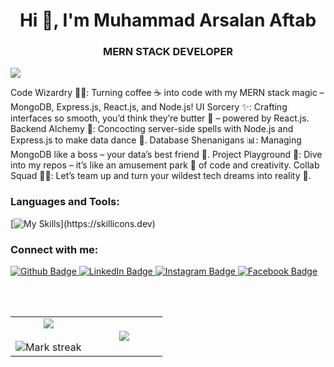 <h1 align="center">Hi 👋, I'm Muhammad Arsalan Aftab</h1>  
<h3 align="center">MERN STACK DEVELOPER</h3>
    
<div align="left">   
  
[![](https://visitcount.itsvg.in/api?id=ASHU191&icon=3&color=6)](https://github.com/ASHU191)
  
</div>
 
Code Wizardry 🧙‍♂️: Turning coffee ☕ into code with my MERN stack magic – MongoDB, Express.js, React.js, and Node.js!
UI Sorcery ✨: Crafting interfaces so smooth, you’d think they’re butter 🧈 – powered by React.js.
Backend Alchemy 🔮: Concocting server-side spells with Node.js and Express.js to make data dance 🕺.
Database Shenanigans 📊: Managing MongoDB like a boss – your data’s best friend 🤝.
Project Playground 🎢: Dive into my repos – it’s like an amusement park 🎠 of code and creativity.
Collab Squad 👯‍♂️: Let’s team up and turn your wildest tech dreams into reality 🚀.


### Languages and Tools:
[![My Skills](https://skillicons.dev/icons?i=html,css,js,react,tailwindcss,materialui,bootstrap,firebase,mongodb,nodejs,dart,flutter,git,github,postman,)](https://skillicons.dev)

### Connect with me:

 
<div id="badges">
  <a href="https://github.com/ASHU191">
    <img src="https://img.shields.io/badge/Github-black?style=for-the-badge&logo=Github&logoColor=white" alt="Github Badge"/>
  </a>
  <a href="https://www.linkedin.com/in/arsalan-aftab-ashu191/">
    <img src="https://img.shields.io/badge/LinkedIn-blue?style=for-the-badge&logo=linkedin&logoColor=white" alt="LinkedIn Badge"/>
  </a>
  <a href="https://www.instagram.com/aftab_arsalan?igsh=MWw5bWxueHNpbzc4Ng==
">
    <img src="https://img.shields.io/badge/Instagram-orange?style=for-the-badge&logo=instagram&logoColor=white" alt="Instagram Badge"/>
  </a>
   <a href="https://www.facebook.com/profile.php?id=100010565284145&mibextid=ZbWKwL
">
    <img src="https://img.shields.io/badge/Facebook-blue?style=for-the-badge&logo=facebook&logoColor=white" alt="Facebook Badge"/>
  </a>
</div>

 <br></br>

<table align="center">
<tr border="none">
<td width="50%" align="center">
  
  <img  align="center"  src="https://github-readme-stats.vercel.app/api?username=ASHU191&theme=dark&show_icons=true&include_all_commits=true&count_private=true" />
  <br></br>
  <img  title="🔥 Get streak stats for your profile at git.io/streak-stats" alt="Mark streak" src="https://github-readme-streak-stats.herokuapp.com/?user=ASHU191&theme=dark&hide_border=false" /> 
</td>

<td width="50%" align="center">

  <img  align="center"  src="https://github-readme-stats.anuraghazra1.vercel.app/api/top-langs/?username=ASHU191&theme=dark&hide_border=false&no-bg=true&no-frame=true&langs_count=10"/>
  
  </td>
</tr>
</table>

